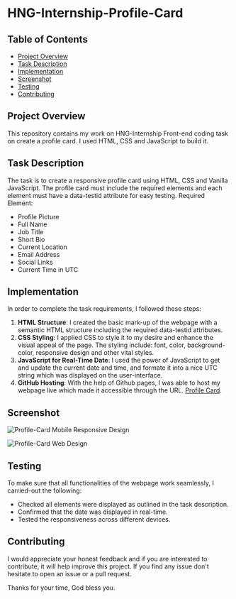 # HNG-Internship-Profile-Card

## Table of Contents

- [Project Overview](#project-overview)
- [Task Description](#task-description)
- [Implementation](#implementation)
- [Screenshot](#screenshot)
- [Testing](#testing)
- [Contributing](#contributing)

## Project Overview

This repository contains my work on HNG-Internship Front-end coding task on create a profile card. I used HTML, CSS and JavaScript to build it.

## Task Description

The task is to create a responsive profile card using HTML, CSS and Vanilla JavaScript. The profile card must include the required elements and each element must have a data-testid attribute for easy testing.
Required Element:

- Profile Picture
- Full Name
- Job Title
- Short Bio
- Current Location
- Email Address
- Social Links
- Current Time in UTC

## Implementation

In order to complete the task requirements, I followed these steps:

1. **HTML Structure**: I created the basic mark-up of the webpage with a semantic HTML structure including the required data-testid attributes.
2. **CSS Styling**: I applied CSS to style it to my desire and enhance the visual appeal of the page. The styling include: font, color, background-color, responsive design and other vital styles.
3. **JavaScript for Real-Time Date**: I used the power of JavaScript to get and update the current date and time, and formate it into a nice UTC string which was displayed on the user-interface.
4. **GitHub Hosting**: With the help of Github pages, I was able to host my webpage live which made it accessible through the URL. [Profile Card](https://david-zik.github.io/HNG_Internship_Profile_Card/).

## Screenshot

![Profile-Card Mobile Responsive Design](https://github.com/user-attachments/assets/657c409c-81a4-4d2a-8a7a-a270a40af757)

![Profile-Card Web Design](https://github.com/user-attachments/assets/37b40703-fe44-4bf2-9a43-c36932b84168)

## Testing

To make sure that all functionalities of the webpage work seamlessly, I carried-out the following:

- Checked all elements were displayed as outlined in the task description.
- Confirmed that the date was displayed in real-time.
- Tested the responsiveness across different devices.

## Contributing

I would appreciate your honest feedback and if you are interested to contribute, it will help improve this project. If you find any issue don't hesitate to open an issue or a pull request.

Thanks for your time, God bless you.
